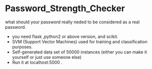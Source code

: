 # Password_Strength_Checker
what should your password really neded to be considered as a real password. 
* you need flask ,python2 or above version, and scikit.
* SVM (Support Vector Machines) used for training and classification purposes.
* Self-generated data set of 50000 instances (either you can make it yourself or just use someone else)
* Run it at localhost:5000 .
